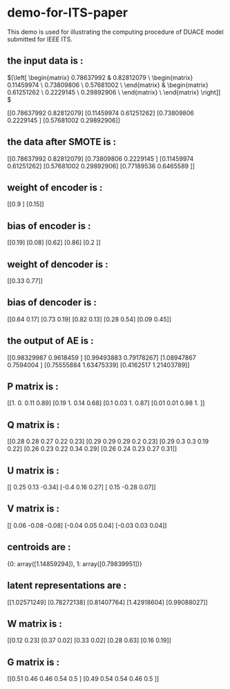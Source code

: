 # demo-for-ITS-paper
This demo is used for illustrating the computing procedure of DUACE model submitted for IEEE ITS.

## the input data is : 
$\[\left[ \begin{matrix}
   0.78637992 & 0.82812079  \\
   \begin{matrix}
   0.11459974  \\
   0.73809806  \\
   0.57681002  \\
\end{matrix} & \begin{matrix}
   0.61251262  \\
   0.2229145  \\
   0.29892906  \\
\end{matrix}  \\
\end{matrix} \right]\]
$

[[0.78637992 0.82812079]
 [0.11459974 0.61251262]
 [0.73809806 0.2229145 ]
 [0.57681002 0.29892906]]

## the data after SMOTE is : 
[[0.78637992 0.82812079]
 [0.73809806 0.2229145 ]
 [0.11459974 0.61251262]
 [0.57681002 0.29892906]
 [0.77189536 0.6465589 ]]
 
## weight of encoder is : 
[[0.9 ]
 [0.15]]
 
## bias of encoder is :
[[0.19]
 [0.08]
 [0.62]
 [0.86]
 [0.2 ]]
 
## weight of dencoder is :  
[[0.33 0.77]]

## bias of dencoder is : 
[[0.64 0.17]
 [0.73 0.19]
 [0.82 0.13]
 [0.28 0.54]
 [0.09 0.45]]
 
## the output of AE is : 
[[0.98329987 0.9618459 ]
 [0.99493883 0.79178267]
 [1.08947867 0.7594004 ]
 [0.75555884 1.63475339]
 [0.4162517  1.21403789]]
 
## P matrix is : 
[[1.   0.   0.11 0.89]
 [0.19 1.   0.14 0.68]
 [0.1  0.03 1.   0.87]
 [0.01 0.01 0.98 1.  ]]
 
## Q matrix is :  
[[0.28 0.28 0.27 0.22 0.23]
 [0.29 0.29 0.29 0.2  0.23]
 [0.29 0.3  0.3  0.19 0.22]
 [0.26 0.23 0.22 0.34 0.29]
 [0.26 0.24 0.23 0.27 0.31]]
 
## U matrix is : 
[[ 0.25  0.13 -0.34]
 [-0.4   0.16  0.27]
 [ 0.15 -0.28  0.07]]
 
## V matrix is :  
[[ 0.06 -0.08 -0.08]
 [-0.04  0.05  0.04]
 [-0.03  0.03  0.04]]

## centroids are : 
{0: array([1.14859294]), 1: array([0.79839951])}

## latent representations are : 
[[1.02571249]
 [0.78272138]
 [0.81407764]
 [1.42918604]
 [0.99088027]]
 
## W matrix is : 
[[0.12 0.23]
 [0.37 0.02]
 [0.33 0.02]
 [0.28 0.63]
 [0.16 0.19]]
 
## G matrix is : 
[[0.51 0.46 0.46 0.54 0.5 ]
 [0.49 0.54 0.54 0.46 0.5 ]]
 
